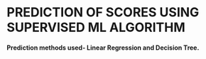 # PREDICTION OF SCORES USING SUPERVISED ML ALGORITHM

#### Prediction methods used- Linear Regression and Decision Tree.
